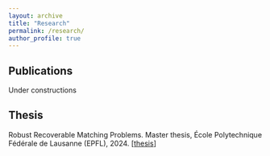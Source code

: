 ```yaml
---
layout: archive
title: "Research"
permalink: /research/
author_profile: true
---
```


## Publications

Under constructions

## Thesis

Robust Recoverable Matching Problems. Master thesis, École Polytechnique Fédérale de Lausanne (EPFL), 2024. [[thesis](https://zenodo.org/records/15118302)]

<!-- {% if site.author.googlescholar %}
  <div class="wordwrap">You can also find my articles on <a href="{{site.author.googlescholar}}">my Google Scholar profile</a>.</div>
{% endif %}

{% include base_path %}

{% for post in site.publications reversed %}
  {% include archive-single.html %}
{% endfor %} -->
